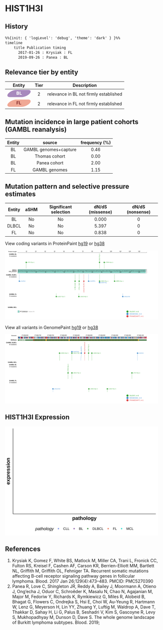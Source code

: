 # HIST1H3I

## History
```mermaid
%%{init: { 'logLevel': 'debug', 'theme': 'dark' } }%%
timeline
    title Publication timing
      2017-01-26 : Krysiak : FL
      2019-09-26 : Panea : BL
```

## Relevance tier by entity

|Entity|Tier|Description                           |
|:------:|:----:|--------------------------------------|
|![BL](images/icons/BL_tier2.png)    |2   |relevance in BL not firmly established|
|![FL](images/icons/FL_tier2.png)    |2   |relevance in FL not firmly established|

## Mutation incidence in large patient cohorts (GAMBL reanalysis)

|Entity|source               |frequency (%)|
|:------:|:---------------------:|:-------------:|
|BL    |GAMBL genomes+capture|0.46         |
|BL    |Thomas cohort        |0.00         |
|BL    |Panea cohort         |2.00         |
|FL    |GAMBL genomes        |1.15         |

## Mutation pattern and selective pressure estimates

|Entity|aSHM|Significant selection|dN/dS (missense)|dN/dS (nonsense)|
|:------:|:----:|:---------------------:|:----------------:|:----------------:|
|BL    |No  |No                   |0.000           |0               |
|DLBCL |No  |No                   |5.397           |0               |
|FL    |No  |No                   |0.838           |0               |




View coding variants in ProteinPaint [hg19](https://morinlab.github.io/LLMPP/GAMBL/HIST1H3I_protein.html)  or [hg38](https://morinlab.github.io/LLMPP/GAMBL/HIST1H3I_protein_hg38.html)

![](images/proteinpaint/HIST1H3I_NM_003533.svg)

View all variants in GenomePaint [hg19](https://morinlab.github.io/LLMPP/GAMBL/HIST1H3I.html)  or [hg38](https://morinlab.github.io/LLMPP/GAMBL/HIST1H3I_hg38.html)

![](images/proteinpaint/HIST1H3I.svg)

## HIST1H3I Expression
![](images/gene_expression/HIST1H3I_by_pathology.svg)
<!-- ORIGIN: krysiakRecurrentSomaticMutations2017b -->
<!-- FL: krysiakRecurrentSomaticMutations2017b -->
<!-- BL: paneaWholeGenomeLandscape2019 -->

## References
1.  Krysiak K, Gomez F, White BS, Matlock M, Miller CA, Trani L, Fronick CC, Fulton RS, Kreisel F, Cashen AF, Carson KR, Berrien-Elliott MM, Bartlett NL, Griffith M, Griffith OL, Fehniger TA. Recurrent somatic mutations affecting B-cell receptor signaling pathway genes in follicular lymphoma. Blood. 2017 Jan 26;129(4):473–483. PMCID: PMC5270390
2.  Panea R, Love C, Shingleton JR, Reddy A, Bailey J, Moormann A, Otieno J, Ong’echa J, Oduor C, Schroêder K, Masalu N, Chao N, Agajanian M, Major M, Fedoriw Y, Richards K, Rymkiewicz G, Miles R, Alobeid B, Bhagat G, Flowers C, Ondrejka S, Hsi E, Choi W, Au-Yeung R, Hartmann W, Lenz G, Meyerson H, Lin YY, Zhuang Y, Luftig M, Waldrop A, Dave T, Thakkar D, Sahay H, Li G, Palus B, Seshadri V, Kim S, Gascoyne R, Levy S, Mukhopadhyay M, Dunson D, Dave S. The whole genome landscape of Burkitt lymphoma subtypes. Blood. 2019; 
